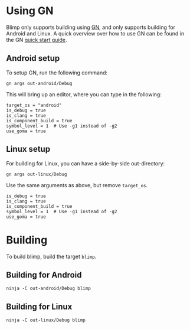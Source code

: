 # Using GN
Blimp only supports building using [GN](../../tools/gn/README.md), and only
supports building for Android and Linux. A quick overview over how to use GN can
be found in the GN [quick start guide](../../tools/gn/docs/quick_start.md).

## Android setup
To setup GN, run the following command:
```
gn args out-android/Debug
```
This will bring up an editor, where you can type in the following:

```
target_os = "android"
is_debug = true
is_clang = true
is_component_build = true
symbol_level = 1  # Use -g1 instead of -g2
use_goma = true
```

## Linux setup
For building for Linux, you can have a side-by-side out-directory:
```
gn args out-linux/Debug
```
Use the same arguments as above, but remove `target_os`.
```
is_debug = true
is_clang = true
is_component_build = true
symbol_level = 1  # Use -g1 instead of -g2
use_goma = true
```

# Building

To build blimp, build the target ```blimp```.

## Building for Android

```
ninja -C out-android/Debug blimp
```

## Building for Linux

```
ninja -C out-linux/Debug blimp
```
